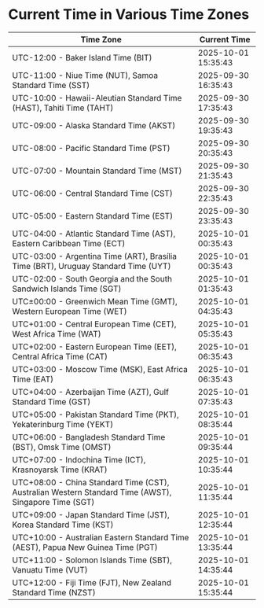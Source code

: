 # Current Time in Various Time Zones

| Time Zone | Current Time |
|-----------|--------------|
| UTC-12:00 - Baker Island Time (BIT) | 2025-10-01 15:35:43 |
| UTC-11:00 - Niue Time (NUT), Samoa Standard Time (SST) | 2025-09-30 16:35:43 |
| UTC-10:00 - Hawaii-Aleutian Standard Time (HAST), Tahiti Time (TAHT) | 2025-09-30 17:35:43 |
| UTC-09:00 - Alaska Standard Time (AKST) | 2025-09-30 19:35:43 |
| UTC-08:00 - Pacific Standard Time (PST) | 2025-09-30 20:35:43 |
| UTC-07:00 - Mountain Standard Time (MST) | 2025-09-30 21:35:43 |
| UTC-06:00 - Central Standard Time (CST) | 2025-09-30 22:35:43 |
| UTC-05:00 - Eastern Standard Time (EST) | 2025-09-30 23:35:43 |
| UTC-04:00 - Atlantic Standard Time (AST), Eastern Caribbean Time (ECT) | 2025-10-01 00:35:43 |
| UTC-03:00 - Argentina Time (ART), Brasília Time (BRT), Uruguay Standard Time (UYT) | 2025-10-01 00:35:43 |
| UTC-02:00 - South Georgia and the South Sandwich Islands Time (SGT) | 2025-10-01 01:35:43 |
| UTC±00:00 - Greenwich Mean Time (GMT), Western European Time (WET) | 2025-10-01 04:35:43 |
| UTC+01:00 - Central European Time (CET), West Africa Time (WAT) | 2025-10-01 05:35:43 |
| UTC+02:00 - Eastern European Time (EET), Central Africa Time (CAT) | 2025-10-01 06:35:43 |
| UTC+03:00 - Moscow Time (MSK), East Africa Time (EAT) | 2025-10-01 06:35:43 |
| UTC+04:00 - Azerbaijan Time (AZT), Gulf Standard Time (GST) | 2025-10-01 07:35:43 |
| UTC+05:00 - Pakistan Standard Time (PKT), Yekaterinburg Time (YEKT) | 2025-10-01 08:35:44 |
| UTC+06:00 - Bangladesh Standard Time (BST), Omsk Time (OMST) | 2025-10-01 09:35:44 |
| UTC+07:00 - Indochina Time (ICT), Krasnoyarsk Time (KRAT) | 2025-10-01 10:35:44 |
| UTC+08:00 - China Standard Time (CST), Australian Western Standard Time (AWST), Singapore Time (SGT) | 2025-10-01 11:35:44 |
| UTC+09:00 - Japan Standard Time (JST), Korea Standard Time (KST) | 2025-10-01 12:35:44 |
| UTC+10:00 - Australian Eastern Standard Time (AEST), Papua New Guinea Time (PGT) | 2025-10-01 13:35:44 |
| UTC+11:00 - Solomon Islands Time (SBT), Vanuatu Time (VUT) | 2025-10-01 14:35:44 |
| UTC+12:00 - Fiji Time (FJT), New Zealand Standard Time (NZST) | 2025-10-01 15:35:44 |
